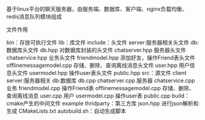 基于linux平台的聊天服务器，由服务端、数据库、客户端、nginx负载均衡、redis消息队列模块组成

文件作用

bin：存放可执行文件
lib：库文件
include：头文件
    server:服务器相关头文件
        db:数据库头文件
            db.hpp 对数据库封装的头文件
        chatserver.hpp 服务器头文件
    chatservice.hpp 业务头文件
        friendmodel.hpp 添加好友，操作Friend表头文件
        offlinemessagemodel.cpp 存储、删除、查询离线消息头文件
        user.hpp 用户信息头文件
        usermodel.hpp 操作user表头文件
    public.hpp
src：源文件
    client
    server:服务器相关
        db:数据库
            db.cpp
        chatserver.cpp 服务器
        chatservice.cpp 业务
        friendmodel.cpp 操作Friend表
        offlinemessagemodel.cpp 存储、删除、查询离线消息
        user.cpp 用户
        usermodel.cpp 操作user表
    public.cpp
build：cmake产生的中间文件
example
thridparty：第三方库
    json.hpp 进行json解析和生成
CMakeLists.txt
autobuild.sh：自动生成脚本
